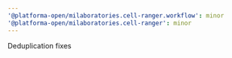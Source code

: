 ```yaml
---
'@platforma-open/milaboratories.cell-ranger.workflow': minor
'@platforma-open/milaboratories.cell-ranger': minor
---
```


Deduplication fixes
